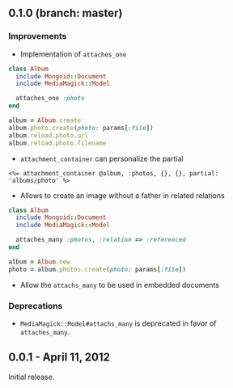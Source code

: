 ## 0.1.0 (branch: master)

### Improvements

* Implementation of `attaches_one`

``` ruby
class Album
  include Mongoid::Document
  include MediaMagick::Model

  attaches_one :photo
end

album = Album.create
album.photo.create(photo: params[:file])
album.reload.photo.url
album.reload.photo.filename
```

* `attachment_container` can personalize the partial

``` erb
<%= attachment_container @album, :photos, {}, {}, partial: 'albums/photo' %>
```

* Allows to create an image without a father in related relations

``` ruby
class Album
  include Mongoid::Document
  include MediaMagick::Model

  attaches_many :photos, :relation => :referenced
end

album = Album.new
photo = album.photos.create(photo: params[:file])
```

* Allow the `attachs_many` to be used in embedded documents

### Deprecations

* `MediaMagick::Model#attachs_many` is deprecated in favor of `attaches_many`.

## 0.0.1 - April 11, 2012

Initial release.
